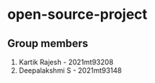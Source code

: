 # open-source-project

## Group members
1. Kartik Rajesh - 2021mt93208
2. Deepalakshmi S - 2021mt93148 
